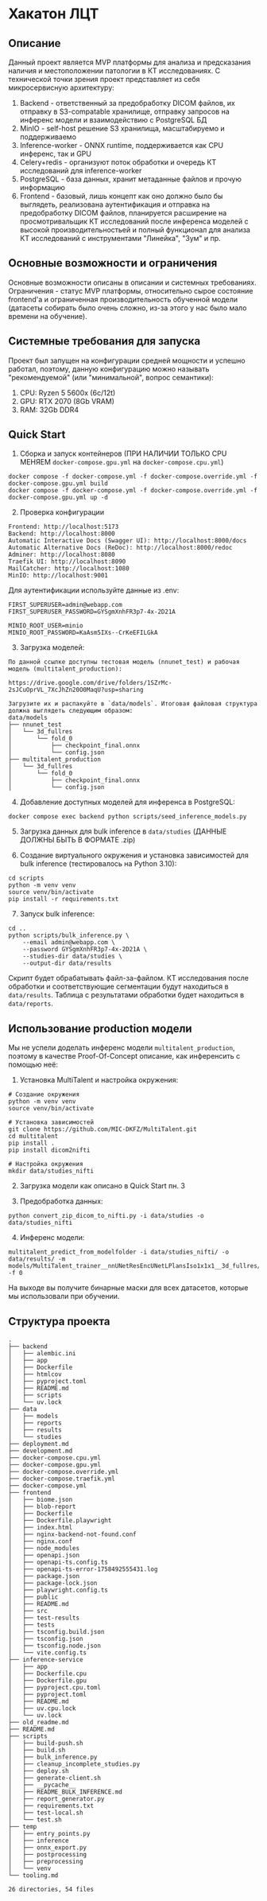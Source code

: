 # Хакатон ЛЦТ

## Описание

Данный проект является MVP платформы для анализа и предсказания наличия и местоположении патологии в КТ исследованиях. С технической точки зрения проект представляет из себя микросервисную архитектуру:
1. Backend - ответственный за предобработку DICOM файлов, их отправку в S3-compatable хранилище, отправку запросов на инференс модели и взаимодействию с PostgreSQL БД
2. MinIO - self-host решение S3 хранилища, масштабируемо и поддерживаемо
3. Inference-worker - ONNX runtime, поддерживается как CPU инференс, так и GPU
4. Celery+redis - организуют поток обработки и очередь КТ исследований для inference-worker
4. PostgreSQL - база данных, хранит метаданные файлов и прочую информацию
5. Frontend - базовый, лишь концепт как оно должно было бы выглядеть, реализована аутентификация и отправка на предобработку DICOM файлов, планируется расширение на просмотривальщик КТ исследований после инференса моделей с высокой производительностьей и полный функционал для анализа КТ исследований с инструментами "Линейка", "Зум" и пр.

## Основные возможности и ограничения

Основные возможности описаны в описании и системных требованиях. Ограничения - статус MVP платформы, относительно сырое состояние frontend'а и ограниченная производительность обученной модели (датасеты собирать было очень сложно, из-за этого у нас было мало времени на обучение). 

## Системные требования для запуска

Проект был запущен на конфигурации средней мощности и успешно работал, поэтому, данную конфигурацию можно называть "рекомендуемой" (или "минимальной", вопрос семантики):

1. CPU: Ryzen 5 5600x (6c/12t)
2. GPU: RTX 2070 (8Gb VRAM)
3. RAM: 32Gb DDR4

## Quick Start

1. Сборка и запуск контейнеров (ПРИ НАЛИЧИИ ТОЛЬКО CPU МЕНЯЕМ `docker-compose.gpu.yml` на `docker-compose.cpu.yml`)

```
docker compose -f docker-compose.yml -f docker-compose.override.yml -f docker-compose.gpu.yml build
docker compose -f docker-compose.yml -f docker-compose.override.yml -f docker-compose.gpu.yml up -d
```

2. Проверка конфигурации

```
Frontend: http://localhost:5173
Backend: http://localhost:8000
Automatic Interactive Docs (Swagger UI): http://localhost:8000/docs
Automatic Alternative Docs (ReDoc): http://localhost:8000/redoc
Adminer: http://localhost:8080
Traefik UI: http://localhost:8090
MailCatcher: http://localhost:1080
MinIO: http://localhost:9001
```

Для аутентификации используйте данные из .env:

```
FIRST_SUPERUSER=admin@webapp.com
FIRST_SUPERUSER_PASSWORD=GYSgmXnhFR3p7-4x-2D21A

MINIO_ROOT_USER=minio
MINIO_ROOT_PASSWORD=KaAsm5IXs--CrKeEFILGkA
```

3. Загрузка моделей:

```
По данной ссылке доступны тестовая модель (nnunet_test) и рабочая модель (multitalent_production): 

https://drive.google.com/drive/folders/1SZrMc-2sJCuOprVL_7XcJhZn20O0MaqU?usp=sharing

Загрузите их и распакуйте в `data/models`. Итоговая файловая структура должна выглядеть следующим образом:
data/models
├── nnunet_test
│   └── 3d_fullres
│       └── fold_0
│           ├── checkpoint_final.onnx
│           └── config.json
├── multitalent_production
│   └── 3d_fullres
│       └── fold_0
│           ├── checkpoint_final.onnx
│           └── config.json
```

4. Добавление доступных моделей для инференса в PostgreSQL:

```
docker compose exec backend python scripts/seed_inference_models.py
```

5. Загрузка данных для bulk inference в `data/studies` (ДАННЫЕ ДОЛЖНЫ БЫТЬ В ФОРМАТЕ .zip)

6. Создание виртуального окружения и установка зависимостей для bulk inference (тестировалось на Python 3.10):

```
cd scripts
python -m venv venv
source venv/bin/activate
pip install -r requirements.txt
```

7. Запуск bulk inference:

```
cd ..
python scripts/bulk_inference.py \
    --email admin@webapp.com \
    --password GYSgmXnhFR3p7-4x-2D21A \
    --studies-dir data/studies \
    --output-dir data/results
```

Скрипт будет обрабатывать файл-за-файлом. КТ исследования после обработки и соответствующие сегментации будут находиться в `data/results`. Таблица с результатами обработки будет находиться в `data/reports`.

## Использование production модели

Мы не успели доделать инференс модели `multitalent_production`, поэтому в качестве Proof-Of-Concept описание, как инференсить с помощью неё:

1. Установка MultiTalent и настройка окружения:

```
# Создание окружения
python -m venv venv
source venv/bin/activate

# Установка зависимостей
git clone https://github.com/MIC-DKFZ/MultiTalent.git
cd multitalent
pip install .
pip install dicom2nifti

# Настройка окружения
mkdir data/studies_nifti
```

2. Загрузка модели как описано в Quick Start пн. 3

3. Предобработка данных:

```
python convert_zip_dicom_to_nifti.py -i data/studies -o data/studies_nifti
```

4. Инференс модели:

```
multitalent_predict_from_modelfolder -i data/studies_nifti/ -o data/results/ -m models/MultiTalent_trainer__nnUNetResEncUNetLPlansIso1x1x1__3d_fullres/ -f 0
```

На выходе вы получите бинарные маски для всех датасетов, которые мы использовали при обучении.

## Структура проекта

```
.
├── backend
│   ├── alembic.ini
│   ├── app
│   ├── Dockerfile
│   ├── htmlcov
│   ├── pyproject.toml
│   ├── README.md
│   ├── scripts
│   └── uv.lock
├── data
│   ├── models
│   ├── reports
│   ├── results
│   └── studies
├── deployment.md
├── development.md
├── docker-compose.cpu.yml
├── docker-compose.gpu.yml
├── docker-compose.override.yml
├── docker-compose.traefik.yml
├── docker-compose.yml
├── frontend
│   ├── biome.json
│   ├── blob-report
│   ├── Dockerfile
│   ├── Dockerfile.playwright
│   ├── index.html
│   ├── nginx-backend-not-found.conf
│   ├── nginx.conf
│   ├── node_modules
│   ├── openapi.json
│   ├── openapi-ts.config.ts
│   ├── openapi-ts-error-1758492555431.log
│   ├── package.json
│   ├── package-lock.json
│   ├── playwright.config.ts
│   ├── public
│   ├── README.md
│   ├── src
│   ├── test-results
│   ├── tests
│   ├── tsconfig.build.json
│   ├── tsconfig.json
│   ├── tsconfig.node.json
│   └── vite.config.ts
├── inference-service
│   ├── app
│   ├── Dockerfile.cpu
│   ├── Dockerfile.gpu
│   ├── pyproject.cpu.toml
│   ├── pyproject.toml
│   ├── README.md
│   ├── uv.cpu.lock
│   └── uv.lock
├── old_readme.md
├── README.md
├── scripts
│   ├── build-push.sh
│   ├── build.sh
│   ├── bulk_inference.py
│   ├── cleanup_incomplete_studies.py
│   ├── deploy.sh
│   ├── generate-client.sh
│   ├── __pycache__
│   ├── README_BULK_INFERENCE.md
│   ├── report_generator.py
│   ├── requirements.txt
│   ├── test-local.sh
│   └── test.sh
├── temp
│   ├── entry_points.py
│   ├── inference
│   ├── onnx_export.py
│   ├── postprocessing
│   ├── preprocessing
│   └── venv
└── tooling.md

26 directories, 54 files
```